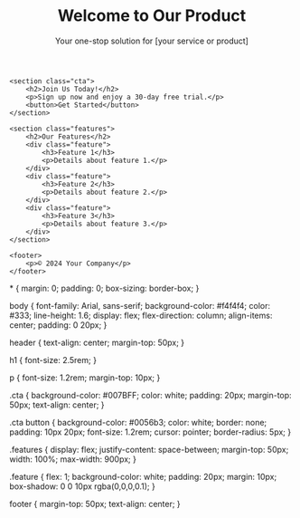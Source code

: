 <!DOCTYPE html>
<html lang="en">
<head>
    <meta charset="UTF-8">
    <meta name="viewport" content="width=device-width, initial-scale=1.0">
    <title>Landing Page</title>
    <link rel="stylesheet" href="styles.css">
</head>
<body>
    <header>
        <h1>Welcome to Our Product</h1>
        <p>Your one-stop solution for [your service or product]</p>
    </header>
    
    <section class="cta">
        <h2>Join Us Today!</h2>
        <p>Sign up now and enjoy a 30-day free trial.</p>
        <button>Get Started</button>
    </section>

    <section class="features">
        <h2>Our Features</h2>
        <div class="feature">
            <h3>Feature 1</h3>
            <p>Details about feature 1.</p>
        </div>
        <div class="feature">
            <h3>Feature 2</h3>
            <p>Details about feature 2.</p>
        </div>
        <div class="feature">
            <h3>Feature 3</h3>
            <p>Details about feature 3.</p>
        </div>
    </section>

    <footer>
        <p>© 2024 Your Company</p>
    </footer>
</body>
</html>
* {
    margin: 0;
    padding: 0;
    box-sizing: border-box;
}

body {
    font-family: Arial, sans-serif;
    background-color: #f4f4f4;
    color: #333;
    line-height: 1.6;
    display: flex;
    flex-direction: column;
    align-items: center;
    padding: 0 20px;
}

header {
    text-align: center;
    margin-top: 50px;
}

h1 {
    font-size: 2.5rem;
}

p {
    font-size: 1.2rem;
    margin-top: 10px;
}

.cta {
    background-color: #007BFF;
    color: white;
    padding: 20px;
    margin-top: 50px;
    text-align: center;
}

.cta button {
    background-color: #0056b3;
    color: white;
    border: none;
    padding: 10px 20px;
    font-size: 1.2rem;
    cursor: pointer;
    border-radius: 5px;
}

.features {
    display: flex;
    justify-content: space-between;
    margin-top: 50px;
    width: 100%;
    max-width: 900px;
}

.feature {
    flex: 1;
    background-color: white;
    padding: 20px;
    margin: 10px;
    box-shadow: 0 0 10px rgba(0,0,0,0.1);
}

footer {
    margin-top: 50px;
    text-align: center;
}
